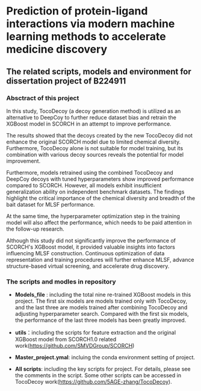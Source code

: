 # **Prediction of protein-ligand interactions via modern machine learning methods to accelerate medicine discovery**

## The related scripts, models and environment for dissertation project of B224911

### Absctract of this project
In this study, TocoDecoy (a decoy generation method) is utilized as an alternative to DeepCoy to further reduce dataset bias 
and retrain the XGBoost model in SCORCH in an attempt to improve performance.

The results showed that the decoys created by the new TocoDecoy did not enhance the original SCORCH model due to limited chemical diversity.
Furthermore, TocoDecoy alone is not suitable for model training, but its combination with various decoy sources reveals the potential for model improvement. 

Furthermore, models retrained using the combined TocoDecoy and DeepCoy decoys with tuned hyperparameters show improved performance compared to SCORCH. However, all models exhibit insufficient generalization ability on independent benchmark datasets. The findings highlight the critical importance of the chemical diversity and breadth of the bait dataset for MLSF performance.

At the same time, the hyperparameter optimization step in the training model will also affect the performance, which needs to be paid attention in the follow-up research.

Although this study did not significantly improve the performance of SCORCH's XGBoost model, it provided valuable insights into factors influencing MLSF construction. Continuous optimization of 
data representation and training procedures will further enhance MLSF, advance structure-based virtual screening, and accelerate drug discovery.

### The scripts and modles in repository

- **Models_file** : including the total nine re-trained XGBoost models in this project. The first six models are models trained only with TocoDecoy, and the last three are models trained after combining TocoDecoy and adjusting hyperparameter search. Compared with the first six models, the performance of the last three models has been greatly improved.

- **utils**：including the scripts for feature extraction and the original XGBoost model from SCORCH1.0 related work(https://github.com/SMVDGroup/SCORCH)

- **Master_project.ymal**: incluing the conda environment setting of project.

- **All scripts**: including the key scripts for project. For details, please see the comments in the script. Some other scripts can be accessed in TocoDecoy work(https://github.com/5AGE-zhang/TocoDecoy).




